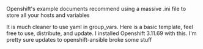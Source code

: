 Openshift's example documents recommend using a massive .ini file to store all your hosts and variables

It is much cleaner to use yaml in group_vars. Here is a basic template, feel free to use, distribute, and update. I installed Openshift 3.11.69 with this. I'm pretty sure updates to openshift-ansible broke some stuff
